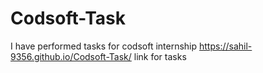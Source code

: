 # Codsoft-Task
I  have performed tasks for codsoft internship
https://sahil-9356.github.io/Codsoft-Task/ link for tasks
